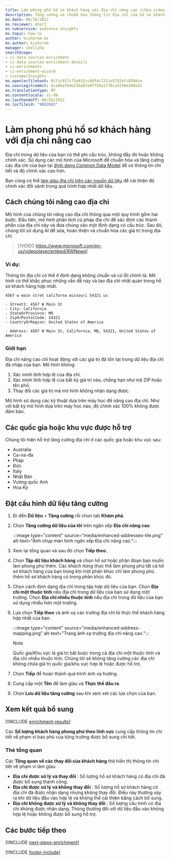 ```yaml
---
title: Làm phong phú hồ sơ khách hàng với địa chỉ nâng cao (chứa video)
description: Tăng cường và chuẩn hóa thông tin địa chỉ của hồ sơ khách hàng bằng các mô hình của Microsoft.
ms.date: 06/10/2022
ms.reviewer: mhart
ms.subservice: audience-insights
ms.topic: how-to
author: kishorem-ms
ms.author: kishorem
manager: shellyha
searchScope:
- ci-data-sources-enrichment
- ci-data-sources-enrichment-details
- ci-enrichments
- ci-enrichment-wizard
- customerInsights
ms.openlocfilehash: 01f1c917c75e932cc69f4c7251e57524fc859dce
ms.sourcegitcommit: dca46afb9e23ba87a0ff59a1776c1d139e209a32
ms.translationtype: MT
ms.contentlocale: vi-VN
ms.lasthandoff: 06/29/2022
ms.locfileid: "9082083"
---
```

# <a name="enrich-customer-profiles-with-enhanced-addresses"></a>Làm phong phú hồ sơ khách hàng với địa chỉ nâng cao

Địa chỉ trong dữ liệu của bạn có thể phi cấu trúc, không đầy đủ hoặc không chính xác. Sử dụng các mô hình của Microsoft để chuẩn hóa và tăng cường các địa chỉ của bạn tại [định dạng Common Data Model](/common-data-model/schema/core/applicationcommon/address) để có thông tin chi tiết và độ chính xác cao hơn.

Bạn cũng có thể [làm giàu địa chỉ trên các nguồn dữ liệu](data-sources-enrichment.md) để cải thiện độ chính xác đối sánh trong quá trình hợp nhất dữ liệu. 

## <a name="how-we-enhance-addresses"></a>Cách chúng tôi nâng cao địa chỉ

Mô hình của chúng tôi nâng cao địa chỉ thông qua một quy trình gồm hai bước. Đầu tiên, mô hình phân tích cú pháp địa chỉ để xác định các thành phần của địa chỉ này và đưa chúng vào một định dạng có cấu trúc. Sau đó, chúng tôi sử dụng AI để sửa, hoàn thiện và chuẩn hóa các giá trị trong địa chỉ.

> [!VIDEO https://www.microsoft.com/en-us/videoplayer/embed/RWNewo]

### <a name="example"></a>Ví dụ:

Thông tin địa chỉ có thể ở định dạng không chuẩn và có lỗi chính tả. Mô hình có thể khắc phục những vấn đề này và tạo địa chỉ nhất quán trong hồ sơ khách hàng hợp nhất.

```Input
4567 w main stret californa missouri 54321 us
```

```Output
- Street1: 4567 W Main St
- City: California
- StateOrProvince: MO
- ZipOrPostalCode: 54321
- CountryOrRegion: United States of America

- Address: 4567 W Main St, California, MO, 54321, United States of America
```

### <a name="limitations"></a>Giới hạn

Địa chỉ nâng cao chỉ hoạt động với các giá trị đã tồn tại trong dữ liệu địa chỉ đã nhập của bạn. Mô hình không:

1. Xác minh tính hợp lệ của địa chỉ.
2. Xác minh tính hợp lệ của bất kỳ giá trị nào, chẳng hạn như mã ZIP hoặc tên phố.
3. Thay đổi các giá trị mà mô hình không nhận dạng được.

Mô hình sử dụng các kỹ thuật dựa trên máy học để nâng cao địa chỉ. Như với bất kỳ mô hình dựa trên máy học nào, độ chính xác 100% không được đảm bảo.

## <a name="supported-countries-or-regions"></a>Các quốc gia hoặc khu vực được hỗ trợ

Chúng tôi hiện hỗ trợ tăng cường địa chỉ ở các quốc gia hoặc khu vực sau:

- Australia
- Ca-na-đa
- Pháp
- Đức
- Italy
- Nhật Bản
- Vương quốc Anh
- Hoa Kỳ

## <a name="configure-the-enrichment"></a>Đặt cấu hình dữ liệu tăng cường

1. Đi đến **Dữ liệu** > **Tăng cường** rồi chọn tab **Khám phá**.

1. Chọn **Tăng cường dữ liệu của tôi** trên ngăn xếp **Địa chỉ nâng cao**.

   :::image type="content" source="media/enhanced-addresses-tile.png" alt-text="Ảnh chụp màn hình ngăn xếp Địa chỉ nâng cao.":::

1. Xem lại tổng quan và sau đó chọn **Tiếp theo**.

1. Chọn **Tập dữ liệu khách hàng** và chọn hồ sơ hoặc phân đoạn bạn muốn làm phong phú thêm. Các *khách hàng* thực thể làm phong phú tất cả hồ sơ khách hàng của bạn trong khi một phân khúc chỉ làm phong phú thêm hồ sơ khách hàng có trong phân khúc đó.

1. Chọn cách định dạng địa chỉ trong tập hợp dữ liệu của bạn. Chọn **Địa chỉ một thuộc tính** nếu địa chỉ trong dữ liệu của bạn sử dụng một trường. Chọn **Địa chỉ nhiều thuộc tính** nếu địa chỉ trong dữ liệu của bạn sử dụng nhiều hơn một trường.

1. Lựa chọn **Tiếp theo** và ánh xạ các trường địa chỉ từ thực thể khách hàng hợp nhất của bạn.

    :::image type="content" source="media/enhanced-address-mapping.png" alt-text="Trang ánh xạ trường địa chỉ nâng cao.":::

   > [!NOTE]
   > Quốc gia/Khu vực là giá trị bắt buộc trong cả địa chỉ một thuộc tính và địa chỉ nhiều thuộc tính. Chúng tôi sẽ không tăng cường các địa chỉ không chứa giá trị quốc gia/khu vực hợp lệ hoặc được hỗ trợ.

1. Chọn **Tiếp** để hoàn thành quá trình ánh xạ trường.

1. Cung cấp một **Tên** để làm giàu và **Thực thể đầu ra**.

1. Chọn **Lưu dữ liệu tăng cường** sau khi xem xét các lựa chọn của bạn.

## <a name="view-enrichment-results"></a>Xem kết quả bổ sung

[!INCLUDE [enrichment-results](includes/enrichment-results.md)]

Các **Số lượng khách hàng phong phú theo lĩnh vực** cung cấp thông tin chi tiết về phạm vi bao phủ của từng trường được bổ sung chi tiết.

### <a name="overview-card"></a>Thẻ tổng quan

Các **Tổng quan về các thay đổi của khách hàng** thẻ hiển thị thông tin chi tiết về phạm vi làm giàu:

- **Địa chỉ được xử lý và thay đổi** : Số lượng hồ sơ khách hàng có địa chỉ đã được bổ sung thành công.
- **Địa chỉ được xử lý và không thay đổi** : Số lượng hồ sơ khách hàng có địa chỉ đã được nhận dạng nhưng không thay đổi. Điều này thường xảy ra khi dữ liệu đầu vào hợp lệ và không thể cải thiện bằng cách bổ sung.
- **Địa chỉ không được xử lý và không thay đổi** : Số lượng cấu hình có địa chỉ không được nhận dạng. Thông thường đối với dữ liệu đầu vào không hợp lệ hoặc không được bổ sung hỗ trợ.

## <a name="next-steps"></a>Các bước tiếp theo

[!INCLUDE [next-steps-enrichment](includes/next-steps-enrichment.md)]

[!INCLUDE [footer-include](includes/footer-banner.md)]
